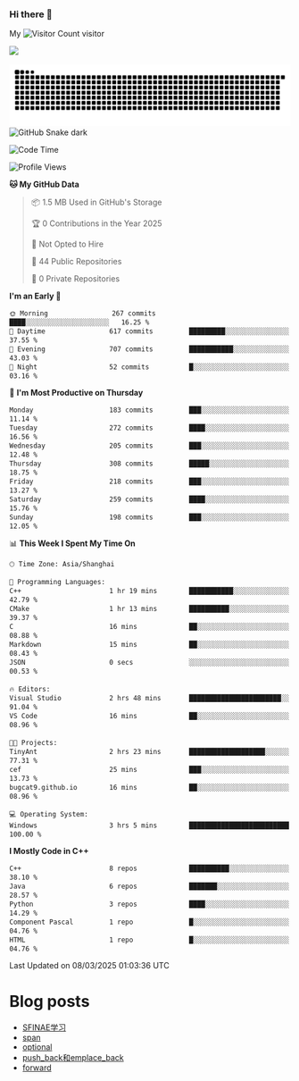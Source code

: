### Hi there 👋

My ![Visitor Count](https://profile-counter.glitch.me/bugcat9/count.svg) visitor
<!--
**bugcat9/bugcat9** is a ✨ _special_ ✨ repository because its `README.md` (this file) appears on your GitHub profile.

Here are some ideas to get you started:

- 🔭 I’m currently working on ...
- 🌱 I’m currently learning ...
- 👯 I’m looking to collaborate on ...
- 🤔 I’m looking for help with ...
- 💬 Ask me about ...
- 📫 How to reach me: ...
- 😄 Pronouns: ...
- ⚡ Fun fact: ...
-->
![](https://github-readme-stats.vercel.app/api?username=bugcat9)

![GitHub Snake Light](https://raw.githubusercontent.com/bugcat9/bugcat9/output/github-contribution-grid-snake.svg#gh-light-mode-only)
![GitHub Snake dark](github-snake-dark.svg#gh-dark-mode-only)


<!--START_SECTION:waka-->
![Code Time](http://img.shields.io/badge/Code%20Time-943%20hrs%2047%20mins-blue)

![Profile Views](http://img.shields.io/badge/Profile%20Views-0-blue)

**🐱 My GitHub Data** 

> 📦 1.5 MB Used in GitHub's Storage 
 > 
> 🏆 0 Contributions in the Year 2025
 > 
> 🚫 Not Opted to Hire
 > 
> 📜 44 Public Repositories 
 > 
> 🔑 0 Private Repositories 
 > 
**I'm an Early 🐤** 

```text
🌞 Morning                267 commits         ████░░░░░░░░░░░░░░░░░░░░░   16.25 % 
🌆 Daytime                617 commits         █████████░░░░░░░░░░░░░░░░   37.55 % 
🌃 Evening                707 commits         ███████████░░░░░░░░░░░░░░   43.03 % 
🌙 Night                  52 commits          █░░░░░░░░░░░░░░░░░░░░░░░░   03.16 % 
```
📅 **I'm Most Productive on Thursday** 

```text
Monday                   183 commits         ███░░░░░░░░░░░░░░░░░░░░░░   11.14 % 
Tuesday                  272 commits         ████░░░░░░░░░░░░░░░░░░░░░   16.56 % 
Wednesday                205 commits         ███░░░░░░░░░░░░░░░░░░░░░░   12.48 % 
Thursday                 308 commits         █████░░░░░░░░░░░░░░░░░░░░   18.75 % 
Friday                   218 commits         ███░░░░░░░░░░░░░░░░░░░░░░   13.27 % 
Saturday                 259 commits         ████░░░░░░░░░░░░░░░░░░░░░   15.76 % 
Sunday                   198 commits         ███░░░░░░░░░░░░░░░░░░░░░░   12.05 % 
```


📊 **This Week I Spent My Time On** 

```text
🕑︎ Time Zone: Asia/Shanghai

💬 Programming Languages: 
C++                      1 hr 19 mins        ███████████░░░░░░░░░░░░░░   42.79 % 
CMake                    1 hr 13 mins        ██████████░░░░░░░░░░░░░░░   39.37 % 
C                        16 mins             ██░░░░░░░░░░░░░░░░░░░░░░░   08.88 % 
Markdown                 15 mins             ██░░░░░░░░░░░░░░░░░░░░░░░   08.43 % 
JSON                     0 secs              ░░░░░░░░░░░░░░░░░░░░░░░░░   00.53 % 

🔥 Editors: 
Visual Studio            2 hrs 48 mins       ███████████████████████░░   91.04 % 
VS Code                  16 mins             ██░░░░░░░░░░░░░░░░░░░░░░░   08.96 % 

🐱‍💻 Projects: 
TinyAnt                  2 hrs 23 mins       ███████████████████░░░░░░   77.31 % 
cef                      25 mins             ███░░░░░░░░░░░░░░░░░░░░░░   13.73 % 
bugcat9.github.io        16 mins             ██░░░░░░░░░░░░░░░░░░░░░░░   08.96 % 

💻 Operating System: 
Windows                  3 hrs 5 mins        █████████████████████████   100.00 % 
```

**I Mostly Code in C++** 

```text
C++                      8 repos             ██████████░░░░░░░░░░░░░░░   38.10 % 
Java                     6 repos             ███████░░░░░░░░░░░░░░░░░░   28.57 % 
Python                   3 repos             ████░░░░░░░░░░░░░░░░░░░░░   14.29 % 
Component Pascal         1 repo              █░░░░░░░░░░░░░░░░░░░░░░░░   04.76 % 
HTML                     1 repo              █░░░░░░░░░░░░░░░░░░░░░░░░   04.76 % 
```




 Last Updated on 08/03/2025 01:03:36 UTC
<!--END_SECTION:waka-->
# Blog posts
<!-- BLOG-POST-LIST:START -->
- [SFINAE学习](https://bugcat.top/2024/11/28/C++/SFINAE%E5%AD%A6%E4%B9%A0/)
- [span](https://bugcat.top/2024/11/10/C++/span/)
- [optional](https://bugcat.top/2024/11/10/C++/optional/)
- [push_back和emplace_back](https://bugcat.top/2024/10/20/C++/push-back%E5%92%8Cemplace-back/)
- [forward](https://bugcat.top/2024/10/20/C++/forward/)
<!-- BLOG-POST-LIST:END -->
